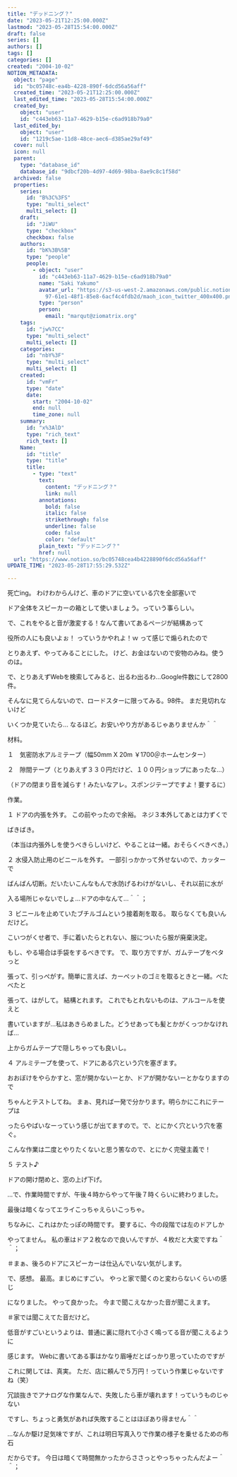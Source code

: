 ```yaml
---
title: "デッドニング？"
date: "2023-05-21T12:25:00.000Z"
lastmod: "2023-05-28T15:54:00.000Z"
draft: false
series: []
authors: []
tags: []
categories: []
created: "2004-10-02"
NOTION_METADATA:
  object: "page"
  id: "bc05748c-ea4b-4228-890f-6dcd56a56aff"
  created_time: "2023-05-21T12:25:00.000Z"
  last_edited_time: "2023-05-28T15:54:00.000Z"
  created_by:
    object: "user"
    id: "c443eb63-11a7-4629-b15e-c6ad918b79a0"
  last_edited_by:
    object: "user"
    id: "1219c5ae-11d8-48ce-aec6-d385ae29af49"
  cover: null
  icon: null
  parent:
    type: "database_id"
    database_id: "9dbcf20b-4d97-4d69-98ba-8ae9c8c1f58d"
  archived: false
  properties:
    series:
      id: "B%3C%3FS"
      type: "multi_select"
      multi_select: []
    draft:
      id: "JiWU"
      type: "checkbox"
      checkbox: false
    authors:
      id: "bK%3B%5B"
      type: "people"
      people:
        - object: "user"
          id: "c443eb63-11a7-4629-b15e-c6ad918b79a0"
          name: "Saki Yakumo"
          avatar_url: "https://s3-us-west-2.amazonaws.com/public.notion-static.com/3ad1c4\
            97-61e1-48f1-85e8-6acf4c4fdb2d/maoh_icon_twitter_400x400.png"
          type: "person"
          person:
            email: "marqut@ziomatrix.org"
    tags:
      id: "jw%7CC"
      type: "multi_select"
      multi_select: []
    categories:
      id: "nbY%3F"
      type: "multi_select"
      multi_select: []
    created:
      id: "vmFr"
      type: "date"
      date:
        start: "2004-10-02"
        end: null
        time_zone: null
    summary:
      id: "x%3AlD"
      type: "rich_text"
      rich_text: []
    Name:
      id: "title"
      type: "title"
      title:
        - type: "text"
          text:
            content: "デッドニング？"
            link: null
          annotations:
            bold: false
            italic: false
            strikethrough: false
            underline: false
            code: false
            color: "default"
          plain_text: "デッドニング？"
          href: null
  url: "https://www.notion.so/bc05748cea4b4228890f6dcd56a56aff"
UPDATE_TIME: "2023-05-28T17:55:29.532Z"

---
```

<link rel="stylesheet" href="https://cdn.jsdelivr.net/npm/katex@0.16.2/dist/katex.min.css" integrity="sha384-bYdxxUwYipFNohQlHt0bjN/LCpueqWz13HufFEV1SUatKs1cm4L6fFgCi1jT643X" crossorigin="anonymous">


死亡ing。 わけわからんけど、車のドアに空いている穴を全部塞いで


ドア全体をスピーカーの箱として使いましょう。っていう事らしい。


で、これをやると音が激変する！なんて書いてあるページが結構あって


役所の人にも良いよぉ！ っていうかやれよ！ｗ って感じで煽られたので


とりあえず、やってみることにした。 けど、お金はないので安物のみね。使うのは。


で、とりあえずWebを検索してみると、出るわ出るわ…Google件数にして2800件。


そんなに見てらんないので、ロードスターに限ってみる。98件。 まだ見切れないけど


いくつか見ていたら… なるほど。お安いやり方があるじゃありませんか＾＾


材料。


１　気密防水アルミテープ（幅50mm X 20m ￥1700＠ホームセンター）


２　隙間テープ（とりあえず３３０円だけど、１００円ショップにあったな…）


（ドアの閉まり音を減らす！みたいなアレ。スポンジテープですよ！要するに）


作業。


１ ドアの内張を外す。 この前やったので余裕。 ネジ３本外してあとは力ずくで


ばきばき。


（本当は内張外しを使うべきらしいけど、やることは一緒。おそらくべきべき。）


２ 水侵入防止用のビニールを外す。 一部引っかかって外せないので、カッターで


ばんばん切断。だいたいこんなもんで水防げるわけがないし、それ以前に水が


入る場所じゃないでしょ…ドアの中なんて…＾＾；


３ ビニールを止めていたブチルゴムという接着剤を取る。 取らなくても良いんだけど。


こいつがくせ者で、手に着いたらとれない、服についたら服が廃棄決定。


もし、やる場合は手袋をするべきです。 で、取り方ですが、ガムテープをベタっと


張って、引っぺがす。簡単に言えば、カーペットのゴミを取るときと一緒。べたべたと


張って、はがして。 結構とれます。 これでもとれないものは、アルコールを使えと


書いていますが…私はあきらめました。どうせあっても髪とかがくっつかなければ…


上からガムテープで隠しちゃっても良いし。


４ アルミテープを使って、ドアにある穴という穴を塞ぎます。


おおぼけをやらかすと、窓が開かないーとか、ドアが開かないーとかなりますので


ちゃんとテストしてね。 まぁ、見れば一発で分かります。明らかにこれにテープは


ったらやばいなーっていう感じが出てますので。で、とにかく穴という穴を塞ぐ。


こんな作業は二度とやりたくないと思う筈なので、とにかく完璧主義で！


５ テスト♪


ドアの開け閉めと、窓の上げ下げ。


…で、作業時間ですが、午後４時からやって午後７時くらいに終わりました。


最後は暗くなってエライこっちゃえらいこっちゃ。


ちなみに、これはかたっぽの時間です。 要するに、今の段階では左のドアしか


やってません。 私の車はドア２枚なので良いんですが、４枚だと大変ですね＾＾；


＃まぁ、後ろのドアにスピーカーは仕込んでいない気がします。


で、感想。 最高。まじめにすごい。 やっと家で聞くのと変わらないくらいの感じ


になりました。 やって良かった。 今まで聞こえなかった音が聞こえます。


＃家では聞こえてた音だけど。


低音がすごいというよりは、普通に裏に隠れて小さく鳴ってる音が聞こえるように


感じます。 Webに書いてある事はかなり眉唾だとばっかり思っていたのですが


これに関しては、真実。 ただ、店に頼んで５万円！っていう作業じゃないですね（笑）


冗談抜きでアナログな作業なんで、失敗したら車が壊れます！っていうものじゃない


ですし、ちょっと勇気があれば失敗することはほぼあり得ません＾＾


…なんか駆け足気味ですが、これは明日写真入りで作業の様子を乗せるための布石


だからです。 今日は暗くて時間無かったからささっとやっちゃったんだよー＾＾；

